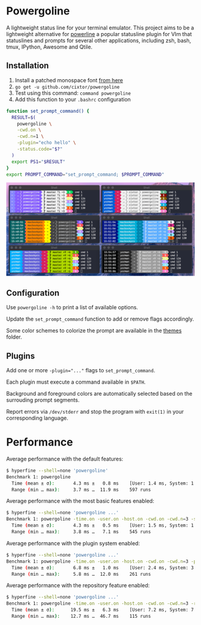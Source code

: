 # Powergoline

A lightweight status line for your terminal emulator. This project aims to be a lightweight alternative for [powerline](https://github.com/powerline/powerline) a popular statusline plugin for VIm that statuslines and prompts for several other applications, including zsh, bash, tmux, IPython, Awesome and Qtile.

## Installation

1. Install a patched monospace font [from here](https://github.com/powerline/fonts)
1. `go get -u github.com/cixtor/powergoline`
1. Test using this command: `command powergoline`
1. Add this function to your `.bashrc` configuration

```sh
function set_prompt_command() {
  RESULT=$(
    powergoline \
    -cwd.on \
    -cwd.n=1 \
    -plugin="echo hello" \
    -status.code="$?"
  )
  export PS1="$RESULT"
}
export PROMPT_COMMAND="set_prompt_command; $PROMPT_COMMAND"
```

![powergoline](screenshot.png)

## Configuration

Use `powergoline -h` to print a list of available options.

Update the `set_prompt_command` function to add or remove flags accordingly. 

Some color schemes to colorize the prompt are available in the [themes](https://github.com/cixtor/powergoline/tree/master/themes) folder.

## Plugins

Add one or more `-plugin="..."` flags to `set_prompt_command`.

Each plugin must execute a command available in `$PATH`.

Background and foreground colors are automatically selected based on the surrouding prompt segments.

Report errors via `/dev/stderr` and stop the program with `exit(1)` in your corresponding language.

# Performance

Average performance with the default features:

```sh
$ hyperfine --shell=none 'powergoline'
Benchmark 1: powergoline
  Time (mean ± σ):       4.3 ms ±   0.8 ms    [User: 1.4 ms, System: 1.3 ms]
  Range (min … max):     3.7 ms …  11.9 ms    597 runs
```

Average performance with the most basic features enabled:

```sh
$ hyperfine --shell=none 'powergoline ...'
Benchmark 1: powergoline -time.on -user.on -host.on -cwd.on -cwd.n=3 -status.code=0
  Time (mean ± σ):       4.3 ms ±   0.5 ms    [User: 1.5 ms, System: 1.3 ms]
  Range (min … max):     3.8 ms …   7.1 ms    545 runs
```

Average performance with the plugin system enabled:

```sh
$ hyperfine --shell=none 'powergoline ...'
Benchmark 1: powergoline -time.on -user.on -host.on -cwd.on -cwd.n=3 -plugin="echo hello" -status.code=0
  Time (mean ± σ):       6.8 ms ±   1.0 ms    [User: 2.4 ms, System: 3.1 ms]
  Range (min … max):     5.8 ms …  12.0 ms    261 runs
```

Average performance with the repository feature enabled:

```sh
$ hyperfine --shell=none 'powergoline ...'
Benchmark 1: powergoline -time.on -user.on -host.on -cwd.on -cwd.n=3 -repo.on -status.code=0
  Time (mean ± σ):      19.5 ms ±   6.3 ms    [User: 7.2 ms, System: 7.8 ms]
  Range (min … max):    12.7 ms …  46.7 ms    115 runs
```

